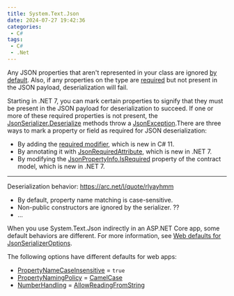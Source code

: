 ```yaml
---
title: System.Text.Json
date: 2024-07-27 19:42:36
categories:
 - C#
tags:
 - C#
 - .Net
---
```


Any JSON properties that aren't represented in your class are ignored [by default](https://learn.microsoft.com/en-us/dotnet/standard/serialization/system-text-json/missing-members). Also, if any properties on the type are [required](https://learn.microsoft.com/en-us/dotnet/standard/serialization/system-text-json/required-properties) but not present in the JSON payload, deserialization will fail. 

Starting in .NET 7, you can mark certain properties to signify that they must be present in the JSON payload for deserialization to succeed. If one or more of these required properties is not present, the [JsonSerializer.Deserialize](https://learn.microsoft.com/en-us/dotnet/api/system.text.json.jsonserializer.deserialize) methods throw a [JsonException](https://learn.microsoft.com/en-us/dotnet/api/system.text.json.jsonexception).There are three ways to mark a property or field as required for JSON deserialization:

- By adding the [required modifier](https://learn.microsoft.com/en-us/dotnet/csharp/language-reference/keywords/required), which is new in C# 11.
- By annotating it with [JsonRequiredAttribute](https://learn.microsoft.com/en-us/dotnet/api/system.text.json.serialization.jsonrequiredattribute), which is new in .NET 7.
- By modifying the [JsonPropertyInfo.IsRequired](https://learn.microsoft.com/en-us/dotnet/api/system.text.json.serialization.metadata.jsonpropertyinfo.isrequired#system-text-json-serialization-metadata-jsonpropertyinfo-isrequired) property of the contract model, which is new in .NET 7.

----

Deserialization behavior: https://arc.net/l/quote/rlyayhmm

- By default, property name matching is case-sensitive.
- Non-public constructors are ignored by the serializer. ??
- ...

When you use System.Text.Json indirectly in an ASP.NET Core app, some default behaviors are different. For more information, see [Web defaults for JsonSerializerOptions](https://learn.microsoft.com/en-us/dotnet/standard/serialization/system-text-json/configure-options#web-defaults-for-jsonserializeroptions).

The following options have different defaults for web apps:

- [PropertyNameCaseInsensitive](https://learn.microsoft.com/en-us/dotnet/api/system.text.json.jsonserializeroptions.propertynamecaseinsensitive) = `true`
- [PropertyNamingPolicy](https://learn.microsoft.com/en-us/dotnet/api/system.text.json.jsonserializeroptions.propertynamingpolicy#system-text-json-jsonserializeroptions-propertynamingpolicy) = [CamelCase](https://learn.microsoft.com/en-us/dotnet/api/system.text.json.jsonnamingpolicy.camelcase#system-text-json-jsonnamingpolicy-camelcase)
- [NumberHandling](https://learn.microsoft.com/en-us/dotnet/api/system.text.json.jsonserializeroptions.numberhandling) = [AllowReadingFromString](https://learn.microsoft.com/en-us/dotnet/api/system.text.json.serialization.jsonnumberhandling#system-text-json-serialization-jsonnumberhandling-allowreadingfromstring)

